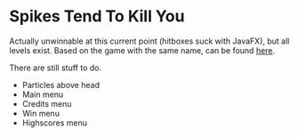 # Spikes Tend To Kill You
Actually unwinnable at this current point (hitboxes suck with JavaFX), but all levels exist.
Based on the game with the same name, can be found [here](https://www.bubblebox.com/play/1930/spikes-tend-to-kill-you.htm).

There are still stuff to do.
- Particles above head
- Main menu
- Credits menu
- Win menu
- Highscores menu

